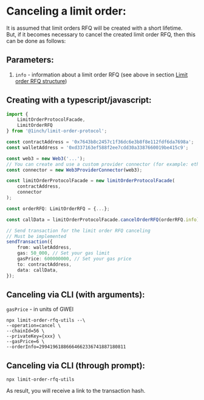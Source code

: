 # Canceling a limit order:

It is assumed that limit orders RFQ will be created with a short lifetime.  
But, if it becomes necessary to cancel the created limit order RFQ, then this can be done as follows:

## Parameters:

1. `info` - information about a limit order RFQ (see above in section [Limit order RFQ structure](#Limit-order-RFQ-structure))

## Creating with a typescript/javascript:

```typescript
import {
    LimitOrderProtocolFacade,
    LimitOrderRFQ
} from '@1inch/limit-order-protocol';

const contractAddress = '0x7643b8c2457c1f36dc6e3b8f8e112fdf6da7698a';
const walletAddress = '0xd337163ef588f2ee7cdd30a3387660019be415c9';

const web3 = new Web3('...');
// You can create and use a custom provider connector (for example: ethers)
const connector = new Web3ProviderConnector(web3);

const limitOrderProtocolFacade = new limitOrderProtocolFacade(
    contractAddress,
    connector
);

const orderRFQ: LimitOrderRFQ = {...};

const callData = limitOrderProtocolFacade.cancelOrderRFQ(orderRFQ.info);

// Send transaction for the limit order RFQ canceling
// Must be implemented
sendTransaction({
    from: walletAddress,
    gas: 50_000, // Set your gas limit
    gasPrice: 600000000, // Set your gas price
    to: contractAddress,
    data: callData,
});
```

## Canceling via CLI (with arguments):

`gasPrice` - in units of GWEI

```shell
npx limit-order-rfq-utils --\
--operation=cancel \
--chainId=56 \
--privateKey={xxx} \
--gasPrice=6 \
--orderInfo=29941961886664662336741887180811
```

## Canceling via CLI (through prompt):

```shell
npx limit-order-rfq-utils
```

As result, you will receive a link to the transaction hash.
